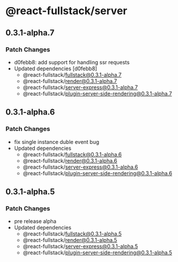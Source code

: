# @react-fullstack/server

## 0.3.1-alpha.7

### Patch Changes

- d0febb8: add support for handling ssr requests
- Updated dependencies [d0febb8]
  - @react-fullstack/fullstack@0.3.1-alpha.7
  - @react-fullstack/render@0.3.1-alpha.7
  - @react-fullstack/server-express@0.3.1-alpha.7
  - @react-fullstack/plugin-server-side-rendering@0.3.1-alpha.7

## 0.3.1-alpha.6

### Patch Changes

- fix single instance duble event bug
- Updated dependencies
  - @react-fullstack/fullstack@0.3.1-alpha.6
  - @react-fullstack/render@0.3.1-alpha.6
  - @react-fullstack/server-express@0.3.1-alpha.6
  - @react-fullstack/plugin-server-side-rendering@0.3.1-alpha.6

## 0.3.1-alpha.5

### Patch Changes

- pre release alpha
- Updated dependencies
  - @react-fullstack/fullstack@0.3.1-alpha.5
  - @react-fullstack/render@0.3.1-alpha.5
  - @react-fullstack/server-express@0.3.1-alpha.5
  - @react-fullstack/plugin-server-side-rendering@0.3.1-alpha.5
